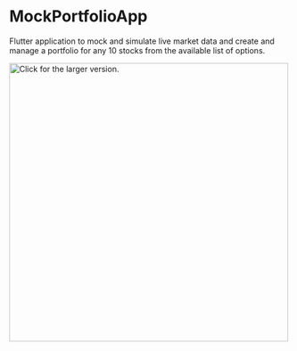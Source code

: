 # MockPortfolioApp
Flutter application to mock and simulate live market data and create and manage a portfolio for any 10 stocks from the available list of options.

<a href="https://drive.google.com/uc?export=view&id=1VTEfgXSi5-QLNPxusxnsTqck60xHLbUC">
    <img src="https://drive.google.com/uc?export=view&id=1VTEfgXSi5-QLNPxusxnsTqck60xHLbUC"
    style="width: 500px; max-width: 100%; height: auto"
    title="Click for the larger version." />
</a>
